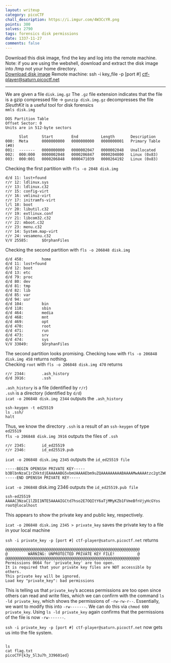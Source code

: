 ```yaml
---
layout: writeup
category: picoCTF
chall_description: https://i.imgur.com/4W3CcYR.png
points: 300
solves: 2790
tags: forensics disk permissions
date: 1337-11-27
comments: false
---
```


Download this disk image, find the key and log into the remote machine.  
Note: if you are using the webshell, download and extract the disk image into /tmp not your home directory.  
[Download disk image](https://github.com/Nightxade/ctf-writeups/tree/master/assets/CTFs/picoCTF/onidisk.img.gz)
Remote machine: ssh -i key_file -p [port #] ctf-player@saturn.picoctf.net

---

We are given a file `disk.img.gz`
The `.gz` file extension indicates that the file is a gzip compressed file → `gunzip disk.img.gz` decompresses the file  
*SleuthKit* is a useful tool for disk forensics  
`mmls disk.img`
```
DOS Partition Table
Offset Sector: 0
Units are in 512-byte sectors

      Slot      Start        End          Length       Description
000:  Meta      0000000000   0000000000   0000000001   Primary Table (#0)
001:  -------   0000000000   0000002047   0000002048   Unallocated
002:  000:000   0000002048   0000206847   0000204800   Linux (0x83)
003:  000:001   0000206848   0000471039   0000264192   Linux (0x83)
```
Checking the first partition with `fls -o 2048 disk.img`
```
d/d 11: lost+found
r/r 12: ldlinux.sys
r/r 13: ldlinux.c32
r/r 15: config-virt
r/r 16: vmlinuz-virt
r/r 17: initramfs-virt
l/l 18: boot
r/r 20: libutil.c32
r/r 19: extlinux.conf
r/r 21: libcom32.c32
r/r 22: mboot.c32
r/r 23: menu.c32
r/r 14: System.map-virt
r/r 24: vesamenu.c32
V/V 25585:      $OrphanFiles
```
Checking the second partition with `fls -o 206848 disk.img`
```
d/d 458:        home
d/d 11: lost+found
d/d 12: boot
d/d 13: etc
d/d 79: proc
d/d 80: dev
d/d 81: tmp
d/d 82: lib
d/d 85: var
d/d 94: usr
d/d 104:        bin
d/d 118:        sbin
d/d 464:        media
d/d 468:        mnt
d/d 469:        opt
d/d 470:        root
d/d 471:        run
d/d 473:        srv
d/d 474:        sys
V/V 33049:      $OrphanFiles
```

The second partition looks promising.
Checking `home` with `fls -o 206848 disk.img 458` returns nothing.  
Checking `root` with `fls -o 206848 disk.img 470` returns  
```
r/r 2344:       .ash_history
d/d 3916:       .ssh
```

`.ash_history` is a file (identified by `r/r`)  
`.ssh` is a directory (identified by `d/d`)  
`icat -o 206848 disk.img 2344` outputs the `.ash_history`  
```
ssh-keygen -t ed25519
ls .ssh/
halt
```


Thus, we know the directory `.ssh` is a result of an `ssh-keygen` of type `ed25519`  
`fls -o 206848 disk.img 3916` outputs the files of `.ssh`  
```
r/r 2345:       id_ed25519
r/r 2346:       id_ed25519.pub
```


`icat -o 206848 disk.img 2345` outputs the `id_ed25519 file`  
```
-----BEGIN OPENSSH PRIVATE KEY-----
b3BlbnNzaC1rZXktdjEAAAAABG5vbmUAAAAEbm9uZQAAAAAAAAABAAAAMwAAAAtzc2gtZWQyNTUxOQAAACBgrXe4bKNhOzkCLWOmk4zDMimW9RVZngX51Y8h3BmKLAAAAJgxpYKDMaWCgwAAAAtzc2gtZWQyNTUxOQAAACBgrXe4bKNhOzkCLWOmk4zDMimW9RVZngX51Y8h3BmKLAAAAECItu0F8DIjWxTp+KeMDvX1lQwYtUvP2SfSVOfMOChxYGCtd7hso2E7OQItY6aTjMMyKZb1FVmeBfnVjyHcGYosAAAADnJvb3RAbG9jYWxob3N0AQIDBAUGBw==
-----END OPENSSH PRIVATE KEY-----
```


`icat -o 206848` disk.img 2346 outputs the `id_ed25519.pub file`  

`ssh-ed25519 AAAAC3NzaC1lZDI1NTE5AAAAIGCtd7hso2E7OQItY6aTjMMyKZb1FVmeBfnVjyHcGYos root@localhost`


This appears to show the private key and public key, respectively.

`icat -o 206848 disk.img 2345 > private_key` saves the private key to a file in your local machine

`ssh -i private_key -p [port #] ctf-player@saturn.picoctf.net` returns  
```
@@@@@@@@@@@@@@@@@@@@@@@@@@@@@@@@@@@@@@@@@@@@@@@@@@@@@@@@@@@
@         WARNING: UNPROTECTED PRIVATE KEY FILE!          @
@@@@@@@@@@@@@@@@@@@@@@@@@@@@@@@@@@@@@@@@@@@@@@@@@@@@@@@@@@@
Permissions 0664 for 'private_key' are too open.
It is required that your private key files are NOT accessible by others.
This private key will be ignored.
Load key "private_key": bad permissions
```

This is telling us that `private_key`’s access permissions are too open since others can read and write files, which we can confirm with the command `ls -ld private_key`, which shows the permissions of ```-rw-rw-r--```. Essentially, we want to modify this into ```-rw-------```. We can do this via `chmod 600 private_key`. Using ```ls -ld private_key``` again confirms that the permissions of the file is now ```-rw-------```.  

```ssh -i private_key -p [port #] ctf-player@saturn.picoctf.net``` now gets us into the file system.  

<code class="language-bash">
ls
cat flag.txt
picoCTF{k3y_5l3u7h_339601ed}
</code>